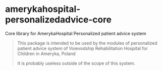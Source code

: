 # amerykahospital-personalizedadvice-core

Core library for AmerykaHospital Personalized patient advice system

> This package is intended to be used by the modules of personalized patient
> advice system of Voievodship Rehabilitation Hospital for Children in Ameryka, Poland
>
> It is probably useless outside of the scope of this system.
